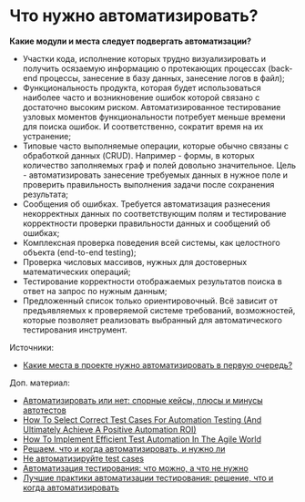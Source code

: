 # Что нужно автоматизировать?

**Какие модули и места следует подвергать автоматизации?**

* Участки кода, исполнение которых трудно визуализировать и получить осязаемую информацию о протекающих процессах (back-end процессы, занесение в базу данных, занесение логов в файл);
* Функциональность продукта, которая будет использоваться наиболее часто и возникновение ошибок которой связано с достаточно высоким риском. Автоматизированное тестирование узловых моментов функциональности потребует меньше времени для поиска ошибок. И соответственно, сократит время на их устранение;
* Типовые часто выполняемые операции, которые обычно связаны с обработкой данных (CRUD). Например - формы, в которых количество заполняемых граф и полей довольно значительное. Цель - автоматизировать занесение требуемых данных в нужное поле и проверить правильность выполнения задачи после сохранения результата;
* Сообщения об ошибках. Требуется автоматизация разнесения некорректных данных по соответствующим полям и тестирование корректности проверки правильности данных и сообщений об ошибках;
* Комплексная проверка поведения всей системы, как целостного объекта (end-to-end testing);
* Проверка числовых массивов, нужных для достоверных математических операций;
* Тестирование корректности отображаемых результатов поиска в ответ на запрос по нужным данным;
* Предложенный список только ориентировочный. Всё зависит от предъявляемых к проверяемой системе требований, возможностей, которые позволяет реализовать выбранный для автоматического тестирования инструмент.

Источники:

* [Какие места в проекте нужно автоматизировать в первую очередь?](https://software-testing.org/automation-testing/kakie-mesta-v-proekte-nuzhno-avtomatizirovat-v-pervuyu-ochered.html)

Доп. материал:

* [Автоматизировать или нет: спорные кейсы, плюсы и минусы автотестов](https://habr.com/ru/post/653721/)
* [How To Select Correct Test Cases For Automation Testing (And Ultimately Achieve A Positive Automation ROI)](https://www.softwaretestinghelp.com/manual-to-automation-testing-process-challenges/)
* [How To Implement Efficient Test Automation In The Agile World](https://www.softwaretestinghelp.com/automation-in-agile-world/)
* [Решаем, что и когда автоматизировать, и нужно ли](https://testengineer.ru/reshaem-chto-i-kogda-avtomatizirovat/)
* [Не автоматизируйте test cases](https://habr.com/ru/post/652499/)
* [Автоматизация тестирования: что можно, а что не нужно](https://cleverics.ru/digital/2021/01/sw-testing-automation/)
* [Лучшие практики автоматизации тестирования: решение, что и когда автоматизировать](https://telegra.ph/Luchshie-praktiki-avtomatizacii-testirovaniya-reshenie-chto-i-kogda-avtomatizirovat-05-06)

